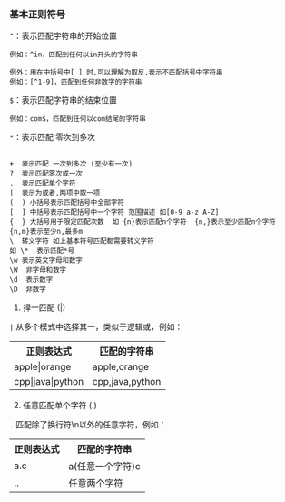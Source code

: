 ### 基本正则符号

`^`：表示匹配字符串的开始位置

```
例如：^in，匹配到任何以in开头的字符串

例外：用在中括号中[ ] 时,可以理解为取反,表示不匹配括号中字符串
例如：[^1-9]，匹配到任何非数字的字符串
```
`$`：表示匹配字符串的结束位置

```
例如：com$，匹配到任何以com结尾的字符串
```
`*`：表示匹配 零次到多次

```

```

```
+  表示匹配 一次到多次 (至少有一次)
?  表示匹配零次或一次
.  表示匹配单个字符
|  表示为或者,两项中取一项
(  ) 小括号表示匹配括号中全部字符
[  ] 中括号表示匹配括号中一个字符 范围描述 如[0-9 a-z A-Z]
{  } 大括号用于限定匹配次数  如 {n}表示匹配n个字符  {n,}表示至少匹配n个字符  {n,m}表示至少n,最多m
\  转义字符 如上基本符号匹配都需要转义字符
如 \*  表示匹配*号
\w 表示英文字母和数字
\W  非字母和数字
\d  表示数字
\D  非数字
```


1. 择一匹配 (|)

`|` 从多个模式中选择其一，类似于逻辑或，例如：

<table>
    <tr>
        <th>正则表达式</th>
        <th>匹配的字符串</th>
    </tr>
    <tr>
        <td>apple|orange</td>
        <td>apple,orange</td>
    </tr>
    <tr>
        <td>cpp|java|python</td>
        <td>cpp,java,python</td>
    </tr>
</table>

2. 任意匹配单个字符 (.)

`.` 匹配除了换行符\n以外的任意字符，例如：

<table>
    <tr>
        <th>正则表达式</th>
        <th>匹配的字符串</th>
    </tr>
    <tr>
        <td>a.c</td>
        <td>a(任意一个字符)c</td>
    </tr>
    <tr>
        <td>..</td>
        <td>任意两个字符</td>
    </tr>
</table>
